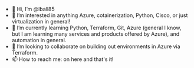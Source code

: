 - 👋 Hi, I’m @lball85
- 👀 I’m interested in anything Azure, cotainerization, Python, Cisco, or just virtualization in general!
- 🌱 I’m currently learning Python, Terraform, Git, Azure (general I know, but I am learning many services and products offered by Azure), and automation in general. 
- 💞️ I’m looking to collaborate on building out environments in Azure via Terraform. 
- 📫 How to reach me: on here and that's it!

<!---
lball85/lball85 is a ✨ special ✨ repository because its `README.md` (this file) appears on your GitHub profile.
You can click the Preview link to take a look at your changes.
--->
